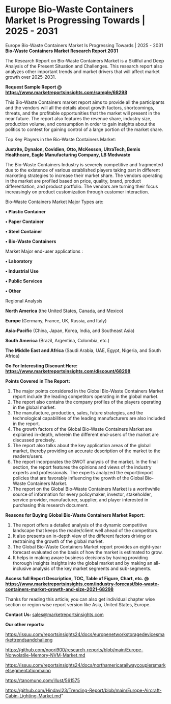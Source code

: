# Europe Bio-Waste Containers Market Is Progressing Towards | 2025 - 2031
Europe Bio-Waste Containers Market Is Progressing Towards | 2025 - 2031
<strong>Bio-Waste Containers Market Research Report 2031</strong>

The Research Report on Bio-Waste Containers Market is a Skillful and Deep Analysis of the Present Situation and Challenges. This research report also analyzes other important trends and market drivers that will affect market growth over 2025-2031.

<strong>Request Sample Report @ <a href=https://www.marketreportsinsights.com/sample/68298>https://www.marketreportsinsights.com/sample/68298</a></strong>

This Bio-Waste Containers market report aims to provide all the participants and the vendors will all the details about growth factors, shortcomings, threats, and the profitable opportunities that the market will present in the near future. The report also features the revenue share, industry size, production volume, and consumption in order to gain insights about the politics to contest for gaining control of a large portion of the market share.

Top Key Players in the Bio-Waste Containers Market:

<strong>Justrite, Dynalon, Covidien, Otto, McKesson, UltraTech, Bemis Healthcare, Eagle Manufacturing Company, LB Medwaste</strong>

The Bio-Waste Containers Industry is severely competitive and fragmented due to the existence of various established players taking part in different marketing strategies to increase their market share. The vendors operating in the market are profiled based on price, quality, brand, product differentiation, and product portfolio. The vendors are turning their focus increasingly on product customization through customer interaction.

Bio-Waste Containers Market Major Types are:

<strong>• Plastic Container

• Paper Container

• Steel Container

• Bio-Waste Containers</strong>

Market Major end-user applications :

<strong>• Laboratory

• Industrial Use

• Public Services

• Other</strong>

Regional Analysis

</u><strong><b>North America</b></strong> (the United States, Canada, and Mexico)

<strong><b>Europe </b></strong>(Germany, France, UK, Russia, and Italy)

<strong><b>Asia-Pacific</b></strong> (China, Japan, Korea, India, and Southeast Asia)

<strong><b>South America</b></strong> (Brazil, Argentina, Colombia, etc.)

<strong><b>The Middle East and Africa</b></strong> (Saudi Arabia, UAE, Egypt, Nigeria, and South Africa)

<strong>Go For Interesting Discount Here: <a href=https://www.marketreportsinsights.com/discount/68298>https://www.marketreportsinsights.com/discount/68298</a></strong>

<strong>Points Covered in The Report:</strong>
<ol>
  <li>The major points considered in the Global Bio-Waste Containers Market report include the leading competitors operating in the global market.</li>
  <li>The report also contains the company profiles of the players operating in the global market.</li>
  <li>The manufacture, production, sales, future strategies, and the technological capabilities of the leading manufacturers are also included in the report.</li>
  <li>The growth factors of the Global Bio-Waste Containers Market are explained in-depth, wherein the different end-users of the market are discussed precisely.</li>
  <li>The report also talks about the key application areas of the global market, thereby providing an accurate description of the market to the readers/users.</li>
  <li>The report incorporates the SWOT analysis of the market. In the final section, the report features the opinions and views of the industry experts and professionals. The experts analyzed the export/import policies that are favorably influencing the growth of the Global Bio-Waste Containers Market.</li>
  <li>The report on the Global Bio-Waste Containers Market is a worthwhile source of information for every policymaker, investor, stakeholder, service provider, manufacturer, supplier, and player interested in purchasing this research document.</li>
</ol>
<strong>Reasons for Buying Global Bio-Waste Containers Market Report:</strong>

<ol>
  <li>The report offers a detailed analysis of the dynamic competitive landscape that keeps the reader/client well ahead of the competitors.</li>
  <li>It also presents an in-depth view of the different factors driving or restraining the growth of the global market.</li>
  <li>The Global Bio-Waste Containers Market report provides an eight-year forecast evaluated on the basis of how the market is estimated to grow.</li>
  <li>It helps in making aware business decisions by having providing thorough insights insights into the global market and by making an all-inclusive analysis of the key market segments and sub-segments.</li>
</ol>
<strong>Access full Report Description, TOC, Table of Figure, Chart, etc. @ <a href=https://www.marketreportsinsights.com/industry-forecast/bio-waste-containers-market-growth-and-size-2021-68298>https://www.marketreportsinsights.com/industry-forecast/bio-waste-containers-market-growth-and-size-2021-68298</a></strong>


Thanks for reading this article; you can also get individual chapter wise section or region wise report version like Asia, United States, Europe.

<strong>Contact Us:</strong>
sales@marketreportsinsights.com

<strong>Our other reports:</strong>

<a href=https://issuu.com/reportsinsights24/docs/europenetworkstoragedevicesmarkettrendsandchalleng>https://issuu.com/reportsinsights24/docs/europenetworkstoragedevicesmarkettrendsandchalleng</a>

<a href=https://github.com/noori900/research-reports/blob/main/Europe-Nonvolatile-Memory-NVM-Market.md>https://github.com/noori900/research-reports/blob/main/Europe-Nonvolatile-Memory-NVM-Market.md</a>

<a href=https://issuu.com/reportsinsights24/docs/northamericarailwaycouplersmarketsegmentationmainp>https://issuu.com/reportsinsights24/docs/northamericarailwaycouplersmarketsegmentationmainp</a>

<a href=https://tanomuno.com/illust/561575>https://tanomuno.com/illust/561575</a>

<a href=https://github.com/Hindavi23/Trending-Report/blob/main/Europe-Aircraft-Cabin-Lighting-Market.md>https://github.com/Hindavi23/Trending-Report/blob/main/Europe-Aircraft-Cabin-Lighting-Market.md</a>"
